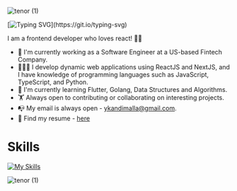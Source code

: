 ![tenor (1)](https://capsule-render.vercel.app/api?type=waving&height=150&color=gradient&reversal=true&textBg=false&fontColor=ffffff&fontSize=32&fontAlignY=40&animation=twinkling)

[![Typing SVG](https://readme-typing-svg.demolab.com?font=Fira+Code&size=24&pause=5000&random=false&width=800&lines=Hello+there+%F0%9F%91%8B%2C+I'm+Yaswanth+Kandimalla.)](https://git.io/typing-svg)

I am a frontend developer who loves react! 🚀🚀
* 👨 I'm currently working as a Software Engineer at a US-based Fintech Company.
* 👨🏻‍💻 I develop dynamic web applications using ReactJS and NextJS, and I have knowledge of programming languages such as JavaScript, TypeScript, and Python. 
* 📖 I'm currently learning Flutter, Golang, Data Structures and Algorithms.
* 🏋️ Always open to contributing or collaborating on interesting projects.
* 📭 My email is always open - ykandimalla@gmail.com.
* 🔖 Find my resume - [here](https://s3.amazonaws.com/attachments.angel.co/11223664-fe36e624238ede3182a41a7b8c3fd0bc.pdf?X-Amz-Algorithm=AWS4-HMAC-SHA256&X-Amz-Credential=ASIATAVHNKYQR5KNEAME%2F20241023%2Fus-east-1%2Fs3%2Faws4_request&X-Amz-Date=20241023T053211Z&X-Amz-Expires=3600&X-Amz-Security-Token=IQoJb3JpZ2luX2VjEE0aCXVzLXdlc3QtMiJIMEYCIQDVADwsn3QftdhEr7AXeB38h6a%2BQyULPw2Lxpx1MnEqFQIhAPTroaB16BJnAcI8lSLCECY1LKX8Q30yySur5s24rgP2KpQFCLb%2F%2F%2F%2F%2F%2F%2F%2F%2F%2FwEQABoMMjA3NTgzMjcwNDMzIgzsszz3UhmGr6v1NlMq6AQxAjziHb8eo5EvtWU%2FZLtHgCErrNjAf02eXZoALkOW1KujLd23Sbs7xP7KLpRO1uD3CCjImqGGZlULLkU%2F2rcMidA9clwzpeKANcRFj0ao5WqrIDxO7wqzIDDVDZ3ypdohHP8QcNdCJ6EnSqFLiuy4yGbqU%2FoPhxbCYZbx6TWaHgF8YKVxdx2pbFsexHpkaoJAkJz%2Bl7t5KNSfv%2BZzHvlxLgubJdSlmz8537nO%2FQTshZzZy7HVQlOsq1pe2QbJyvf5IIX9gacEat1seDTYWpamFgdzG5Y73CxlJCWXrYyeWKa0bLjWCeiFHRkO3iY0l6PuOJK9Lh%2BPcCQdabvoM7RLLartGj6vCyeiW0ml51aIqf%2Fk8DunF2Bdjlvy5tUvLfQx4K6cT2RqN%2FtU1iC3AjpiaVBhdg1WosO7R20vN9oTEF86cO0%2BoqqVi2DXXGv9r%2BGAQ%2FWD3%2BKtuXytBVVj6XRCkPXQiF6H%2Fejhc4Ky7nSRx2evxMcLQ4Ql2ar%2FYILYStUNgYpDJYY9FnhaRJkDN460X3R4T71Re17et2wS9FDUd3ZiEYJ1xtH0D8Ltxu6EsurUYrxSjTH6Ylvn3flkqbQWoAOIl5DeFhD%2Bq2P0ZwLjytmhKI%2F5215zTGWsRHzSR2fFypTWQLZOch5ZwO9M0ybreHM7vZZbhw%2FpwJMOmKRZFGlsg%2FkeBUWwHf0mFnKgGuxfPcer8aiUAA1d82jxo1cFKFnrhKk2M%2FPRI8yRtAkw53d3vtJOqhHWIvv3V5OT4ongXhYBhsxh0yjULjQygQ2atJvEFdKoEkgAI5MIrGGJ469W8DAkv%2BsOMJ2A4rgGOpkBchuZQWKceXNgKaxRi0%2BTIB3yca%2FVly7UC1CCwtQ4lTKbpYxw8ii2rs15cpCAWcuZCFnq3ZFAXAaQOuOW0eLJu31yIAcAUx%2BpXpYHv3KtsCW7twv7FvGGr98HRL2UQ359FXAja99OnxCBUIteLYLjkH309g2SviPJUvu9LzMKIk8w8kwie%2FUgtl4IZJUOGwYHo9hrdqRMrCxD&X-Amz-SignedHeaders=host&X-Amz-Signature=ea27c7a223bb1ddf40cee442ad3d47bcdcfaebe638fd3f0340299d4e0762cdce)


# Skills
[![My Skills](https://skillicons.dev/icons?i=js,react,next,ts,redux,firebase,python&theme=light)](https://skillicons.dev)

![tenor (1)](https://capsule-render.vercel.app/api?type=waving&height=150&color=gradient&reversal=true&textBg=false&fontColor=ffffff&fontSize=32&fontAlignY=39&animation=twinkling&section=footer)

